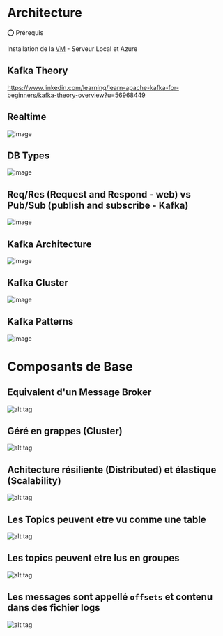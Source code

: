 # Architecture

:o: Prérequis

Installation de la [VM](VM) - Serveur Local et Azure

## Kafka Theory

https://www.linkedin.com/learning/learn-apache-kafka-for-beginners/kafka-theory-overview?u=56968449


## Realtime

![image](./images/timeseries.png)

## DB Types

![image](./images/rdbns-types.png)

## Req/Res (Request and Respond - web) vs Pub/Sub (publish and subscribe - Kafka)

![image](./images/_model.png)

## Kafka Architecture

![image](./images/architectures.png)

## Kafka Cluster

![image](./images/cluster.png)

## Kafka Patterns

![image](./images/es-cqrs.png)


# Composants de Base 

## Equivalent d'un Message Broker

![alt tag](./images/pubsub.png)

## Géré en grappes (Cluster)

![alt tag](./images/zookeeper.png)

## Achitecture résiliente (Distributed) et élastique (Scalability)

![alt tag](./images/cluster.png)

## Les Topics peuvent etre vu comme une table

![alt tag](./images/Topic.png)

## Les topics peuvent etre lus en groupes

![alt tag](./images/consumer-group.png)

## Les messages sont appellé `offsets` et contenu dans des fichier logs

![alt tag](./images/consumer-offset.png)
